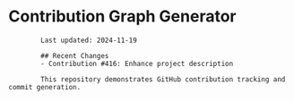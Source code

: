 # Contribution Graph Generator
            
            Last updated: 2024-11-19
            
            ## Recent Changes
            - Contribution #416: Enhance project description
            
            This repository demonstrates GitHub contribution tracking and commit generation.
        